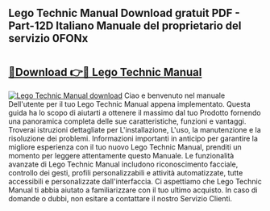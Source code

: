 ## Lego Technic Manual Download gratuit PDF - Part-12D Italiano Manuale del proprietario del servizio 0FONx

# <h2><a href="http://dfgnx6.blite.top/?on=Lego+Technic+Manual">🔗Download 👉🔴 Lego Technic Manual</a></h2>

[![Lego Technic Manual download](https://i.imgur.com/lujVjoI.png)](http://dfgnx6.blite.top/?on=Lego+Technic+Manual)
Ciao e benvenuto nel manuale Dell'utente per il tuo Lego Technic Manual appena implementato. Questa guida ha lo scopo di aiutarti a ottenere il massimo dal tuo Prodotto fornendo una panoramica completa delle sue caratteristiche, funzioni e vantaggi. Troverai istruzioni dettagliate per L'installazione, L'uso, la manutenzione e la risoluzione dei problemi. Informazioni importanti in anticipo per garantire la migliore esperienza con il tuo nuovo Lego Technic Manual, prenditi un momento per leggere attentamente questo Manuale. Le funzionalità avanzate di Lego Technic Manual includono riconoscimento facciale, controllo dei gesti, profili personalizzabili e attività automatizzate, tutte accessibili e personalizzate dall'interfaccia. Ci aspettiamo che Lego Technic Manual ti abbia aiutato a familiarizzare con il tuo ultimo acquisto. In caso di domande o dubbi, non esitare a contattare il nostro Servizio Clienti.
